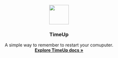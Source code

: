 <p align="center">
  <a href="http://timeup.xyz/">
    <img src="http://timeup.xyz/favicon.ic" width=64 height=64>
  </a>

  <h3 align="center">TimeUp</h3>

  <p align="center">
    A simple way to remember to restart your comuputer.
    <br>
    <a href="http://timeup.xyz/docs/"><strong>Explore TimeUp docs &raquo;</strong></a>
    <br>
  </p>
</p>
